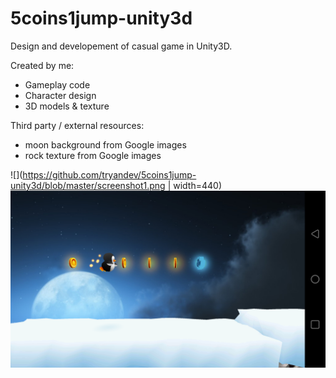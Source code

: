 # 5coins1jump-unity3d

Design and developement of casual game in Unity3D.

Created by me:
- Gameplay code
- Character design
- 3D models & texture

Third party / external resources:
- moon background from Google images
- rock texture from Google images

![](https://github.com/tryandev/5coins1jump-unity3d/blob/master/screenshot1.png | width=440) ![](screenshot2.png)
